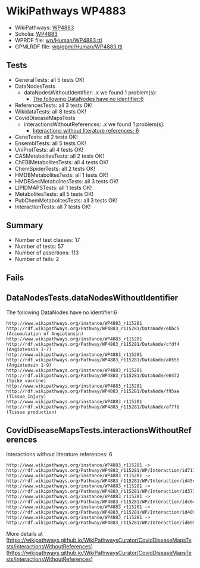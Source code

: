 # WikiPathways WP4883

* WikiPathways: [WP4883](https://identifiers.org/wikipathways:WP4883)
* Scholia: [WP4883](https://scholia.toolforge.org/wikipathways/WP4883)
* WPRDF file: [wp/Human/WP4883.ttl](../wp/Human/WP4883.ttl)
* GPMLRDF file: [wp/gpml/Human/WP4883.ttl](../wp/gpml/Human/WP4883.ttl)

## Tests
* GeneralTests: all 5 tests OK!
* DataNodesTests
    * dataNodesWithoutIdentifier: .x we found 1 problem(s):
        * [The following DataNodes have no identifier:6](#5961a6c7)
* ReferencesTests: all 3 tests OK!
* WikidataTests: all 8 tests OK!
* CovidDiseaseMapsTests
    * interactionsWithoutReferences: .x we found 1 problem(s):
        * [Interactions without literature references: 6](#2e295934)
* GeneTests: all 2 tests OK!
* EnsemblTests: all 5 tests OK!
* UniProtTests: all 4 tests OK!
* CASMetabolitesTests: all 2 tests OK!
* ChEBIMetabolitesTests: all 4 tests OK!
* ChemSpiderTests: all 2 tests OK!
* HMDBMetabolitesTests: all 1 tests OK!
* HMDBSecMetabolitesTests: all 3 tests OK!
* LIPIDMAPSTests: all 1 tests OK!
* MetabolitesTests: all 5 tests OK!
* PubChemMetabolitesTests: all 3 tests OK!
* InteractionTests: all 7 tests OK!


## Summary

* Number of test classes: 17
* Number of tests: 57
* Number of assertions: 113
* Number of fails: 2

## Fails

<a name="5961a6c7" />

## DataNodesTests.dataNodesWithoutIdentifier

The following DataNodes have no identifier:6
```
http://www.wikipathways.org/instance/WP4883_r115281 http://rdf.wikipathways.org/Pathway/WP4883_r115281/DataNode/ebbc5 (Accumulation of Angiotensin)
http://www.wikipathways.org/instance/WP4883_r115281 http://rdf.wikipathways.org/Pathway/WP4883_r115281/DataNode/cfdf4 (Angiotensin 1-7)
http://www.wikipathways.org/instance/WP4883_r115281 http://rdf.wikipathways.org/Pathway/WP4883_r115281/DataNode/a0555 (Angiotensin 1-9)
http://www.wikipathways.org/instance/WP4883_r115281 http://rdf.wikipathways.org/Pathway/WP4883_r115281/DataNode/e0472 (Spike vaccine)
http://www.wikipathways.org/instance/WP4883_r115281 http://rdf.wikipathways.org/Pathway/WP4883_r115281/DataNode/f95ae (Tissue Injury)
http://www.wikipathways.org/instance/WP4883_r115281 http://rdf.wikipathways.org/Pathway/WP4883_r115281/DataNode/af7fd (Tissue production)
```

<a name="2e295934" />

## CovidDiseaseMapsTests.interactionsWithoutReferences

Interactions without literature references: 6
```
http://www.wikipathways.org/instance/WP4883_r115281 -> http://rdf.wikipathways.org/Pathway/WP4883_r115281/WP/Interaction/id7114ee4c
http://www.wikipathways.org/instance/WP4883_r115281 -> http://rdf.wikipathways.org/Pathway/WP4883_r115281/WP/Interaction/id45cf6f5e
http://www.wikipathways.org/instance/WP4883_r115281 -> http://rdf.wikipathways.org/Pathway/WP4883_r115281/WP/Interaction/id3739bd1
http://www.wikipathways.org/instance/WP4883_r115281 -> http://rdf.wikipathways.org/Pathway/WP4883_r115281/WP/Interaction/idc649fb6a
http://www.wikipathways.org/instance/WP4883_r115281 -> http://rdf.wikipathways.org/Pathway/WP4883_r115281/WP/Interaction/id4093d262
http://www.wikipathways.org/instance/WP4883_r115281 -> http://rdf.wikipathways.org/Pathway/WP4883_r115281/WP/Interaction/id695320d0
```

More details at [https://wikipathways.github.io/WikiPathwaysCurator/CovidDiseaseMapsTests/interactionsWithoutReferences](https://wikipathways.github.io/WikiPathwaysCurator/CovidDiseaseMapsTests/interactionsWithoutReferences)

